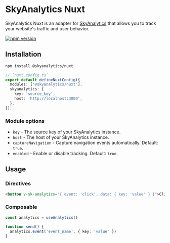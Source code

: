 # SkyAnalytics Nuxt
SkyAnalytics Nuxt is an adapter for [SkyAnalytics](https://github.com/carum98/skyanalytics) that allows you to track your website's traffic and user behavior.

[![npm version](https://badge.fury.io/js/@skyanalytics%2Fnuxt.svg)](https://badge.fury.io/js/@skyanalytics%2Fnuxt)

## Installation
```bash
npm install @skyanalytics/nuxt
```

```typescript
// `nuxt.config.ts`
export default defineNuxtConfig({
  modules: ['@skyanalytics/nuxt'],
  skyanalytics: {
    key: 'source_key',
    host: 'http://localhost:3000',
  },
});
```

### Module options
- `key` - The source key of your SkyAnalytics instance.
- `host` - The host of your SkyAnalytics instance.
- `captureNavigation` - Capture navigation events automatically. Default: `true`.
- `enabled` - Enable or disable tracking. Default: `true`.

## Usage

### Directives
```html
<button v-sk-analytics="{ event: 'click', data: { key: 'value' } }">Click me</button>
```

### Composable
```typescript
const analytics = useAnalytics()

function send() {
  analytics.event('event_name', { key: 'value' })
}
```